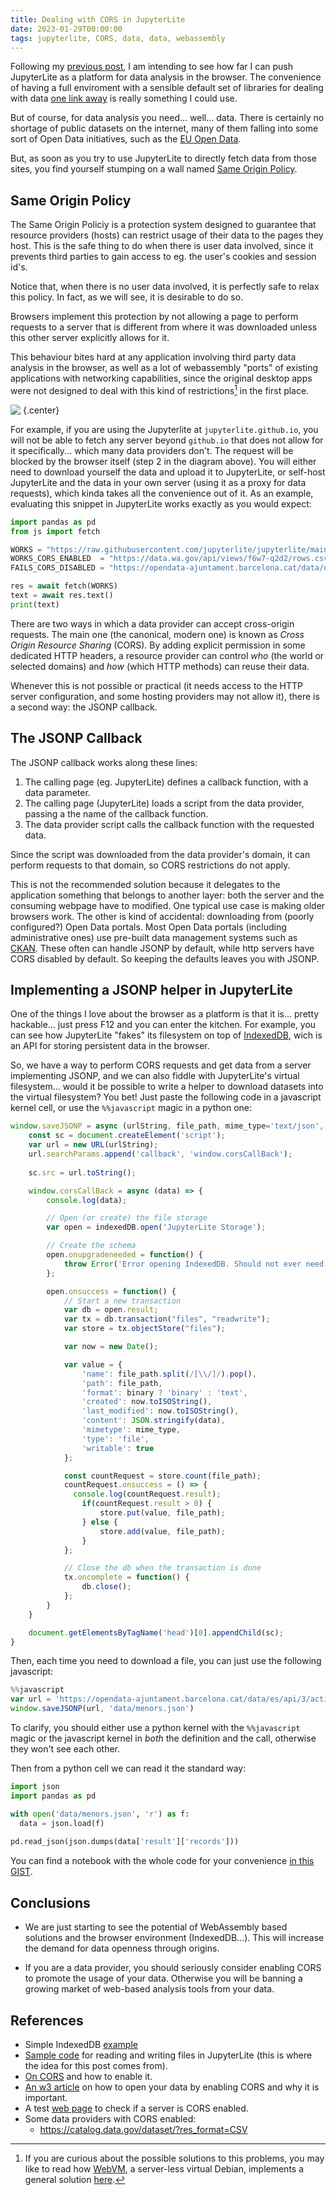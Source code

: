 ```yaml
---
title: Dealing with CORS in JupyterLite
date: 2023-01-29T00:00:00
tags: jupyterlite, CORS, data, data, webassembly
---
```


Following my [previous
post](blog/2022/12/08/data-manipulation-jupyterlite.html), I am intending to see
how far I can push JupyterLite as a platform for data analysis in the browser.
The convenience of having a full enviroment with a sensible default set of
libraries for dealing with data [one link
away](https://jupyterlite.github.io/demo/lab/index.html) is really something I could use.

But of course, for data analysis you need... well... data. There is certainly no
shortage of public datasets on the internet, many of them falling into some sort
of Open Data initiatives, such as the [EU Open
Data](https://data.europa.eu/en/publications/open-data-maturity/2022).

But, as soon as you try to use JupyterLite to directly fetch data from those
sites, you find yourself stumping on a wall named [Same Origin
Policy](https://portswigger.net/web-security/cors/same-origin-policy).

## Same Origin Policy

The Same Origin Policiy is a protection system designed to guarantee that
resource providers (hosts) can restrict usage of their data to the pages
they host. This is the safe thing to do when there is user data involved, since
it prevents third parties to gain access to eg. the user's cookies and session id's.

Notice that, when there is no user data involved, it is perfectly safe to relax
this policy. In fact, as we will see, it is desirable to do so.

Browsers implement this protection by not allowing a page to perform requests to
a server that is different from where it was downloaded unless this other
server explicitly allows for it.

This behaviour bites hard at any application involving third party data
analysis in the browser, as well as a lot of webassembly "ports" of existing
applications with networking capabilities, since the original desktop apps
were not designed to deal with this kind of restrictions[^webvm] in the first
place.

![&nbsp;](/images/cors.png "CORS"){.center}

For example, if you are using the Jupyterlite at `jupyterlite.github.io`, you
will not be able to fetch any server beyond `github.io` that does not allow for
it specifically... which many data providers don't. The request will be blocked
by the browser itself (step 2 in the diagram above). You will either need to
download yourself the data and upload it to JupyterLite, or self-host
JupyterLite and the data in your own server (using it as a proxy for data
requests), which kinda takes all the convenience out of it. As an example,
evaluating this snippet in JupyterLite works exactly as you would expect:

```python
import pandas as pd
from js import fetch

WORKS = "https://raw.githubusercontent.com/jupyterlite/jupyterlite/main/examples/data/iris.csv"
WORKS_CORS_ENABLED  = "https://data.wa.gov/api/views/f6w7-q2d2/rows.csv?accessType=DOWNLOAD"
FAILS_CORS_DISABLED = "https://opendata-ajuntament.barcelona.cat/data/dataset/1121f3e2-bfb1-4dc4-9f39-1c5d1d72cba1/resource/69ae574f-adfc-4660-8f81-73103de169ff/download/2018_menors.csv"

res = await fetch(WORKS)
text = await res.text()
print(text)
```

There are two ways in which a data provider can accept cross-origin requests. The
main one (the canonical, modern one) is known as _Cross Origin Resource Sharing_
(CORS). By adding explicit permission in some dedicated HTTP headers, a resource
provider can control _who_ (the world or selected domains) and _how_ (which HTTP
methods) can reuse their data.

Whenever this is not possible or practical (it needs access to the HTTP
server configuration, and some hosting providers may not allow it), there is a
second way: the JSONP callback.

## The JSONP Callback 

The JSONP callback works along these lines:

1. The calling page (eg. JupyterLite) defines a callback function, with a data parameter.
2. The calling page (JupyterLite) loads a script from the data provider, passing
   a the name of the callback function.
3. The data provider script calls the callback function with the requested data.
   
Since the script was downloaded from the data provider's domain, it can perform
requests to that domain, so CORS restrictions do not apply. 

This is not the recommended solution because it delegates to the application
something that belongs to another layer: both the server and the consuming
webpage have to modified. One typical use case is making older browsers work.
The other is kind of accidental: downloading from (poorly configured?) Open Data
portals. Most Open Data portals (including administrative ones) use pre-built
data management systems such as [CKAN](https://ckan.org). These often can
handle JSONP by default, while http servers have CORS disabled by default. So
keeping the defaults leaves you with JSONP.

## Implementing a JSONP helper in JupyterLite

One of the things I love about the browser as a platform is that it is... pretty
hackable... just press F12 and you can enter the kitchen. For example, you can see
how JupyterLite "fakes" its filesystem on top of
[IndexedDB](https://developer.mozilla.org/en-US/docs/Web/API/IndexedDB_API),
wich is an API for storing persistent data in the browser.

So, we have a way to perform CORS requests and get data from a server
implementing JSONP, and we can also fiddle with JupyterLite's virtual
filesystem... would it be possible to write a helper to download datasets into
the virtual filesystem? You bet! Just paste the following code in a javascript
kernel cell, or use the `%%javascript` magic in a python one:

```javascript
window.saveJSONP = async (urlString, file_path, mime_type='text/json', binary=false) => {
    const sc = document.createElement('script');
    var url = new URL(urlString);
    url.searchParams.append('callback', 'window.corsCallBack');
    
    sc.src = url.toString();

    window.corsCallBack = async (data) => {
        console.log(data);

        // Open (or create) the file storage
        var open = indexedDB.open('JupyterLite Storage');

        // Create the schema
        open.onupgradeneeded = function() {
            throw Error('Error opening IndexedDB. Should not ever need to upgrade JupyterLite Storage Schema');
        };

        open.onsuccess = function() {
            // Start a new transaction
            var db = open.result;
            var tx = db.transaction("files", "readwrite");
            var store = tx.objectStore("files");

            var now = new Date();

            var value = {
                'name': file_path.split(/[\\/]/).pop(),
                'path': file_path,
                'format': binary ? 'binary' : 'text',
                'created': now.toISOString(),
                'last_modified': now.toISOString(),
                'content': JSON.stringify(data),
                'mimetype': mime_type,
                'type': 'file',
                'writable': true
            };      

            const countRequest = store.count(file_path);
            countRequest.onsuccess = () => {
              console.log(countRequest.result);
                if(countRequest.result > 0) {
                    store.put(value, file_path);
                } else {
                    store.add(value, file_path);
                }   
            }; 

            // Close the db when the transaction is done
            tx.oncomplete = function() {
                db.close();
            };
        }
    }

    document.getElementsByTagName('head')[0].appendChild(sc);
}
```

Then, each time you need to download a file, you can just use the following javascript:

```javascript
%%javascript
var url = 'https://opendata-ajuntament.barcelona.cat/data/es/api/3/action/datastore_search?resource_id=69ae574f-adfc-4660-8f81-73103de169ff'
window.saveJSONP(url, 'data/menors.json')
```

To clarify, you should either use a python kernel with the `%%javascript` magic
or the javascript kernel in *both* the definition and the call, otherwise they
won't see each other.

Then from a python cell we can read it the standard way:

```python
import json
import pandas as pd

with open('data/menors.json', 'r') as f:
  data = json.load(f)
  
pd.read_json(json.dumps(data['result']['records']))
```

You can find a notebook with the whole code for your convenience [in this
GIST](https://gist.github.com/6418a53b50568a2b201bf592d854c0df#file-pythonjsonphelper-ipynb).

## Conclusions

- We are just starting to see the potential of WebAssembly based solutions and the
  browser environment (IndexedDB...). This will increase the demand for data
  openness through origins.

- If you are a data provider, you should seriously consider enabling CORS to
  promote the usage of your data. Otherwise you will be banning a growing market of
  web-based analysis tools from your data.
  


## References

- Simple IndexedDB [example](https://gist.github.com/JamesMessinger/a0d6389a5d0e3a24814b)
- [Sample code](https://github.com/jupyterlite/jupyterlite/discussions/91?sort=new) for
  reading and writing files in JupyterLite (this is where the idea for this post
  comes from).
- [On CORS](https://enable-cors.org/) and how to enable it. 
- [An w3 article](https://www.w3.org/wiki/CORS_Enabled) on how to open your data
  by enabling CORS and why it is important.
- A test [web page](https://www.test-cors.org/) to check if a server is CORS enabled.
- Some data providers with CORS enabled:
    - <https://catalog.data.gov/dataset/?res_format=CSV>
 
[^webvm]: If you are curious about the possible solutions to this problems, you
    may like to read how [WebVM](https://webvm.io/), a server-less virtual
    Debian, implements a general solution 
    [here](https://leaningtech.com/webvm-virtual-machine-with-networking-via-tailscale/).
